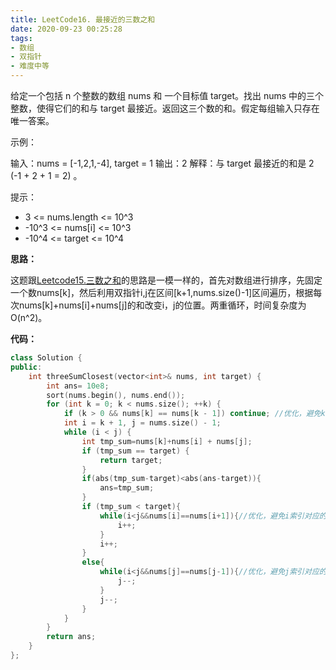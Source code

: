 ```yaml
---
title: LeetCode16. 最接近的三数之和
date: 2020-09-23 00:25:28
tags:
- 数组
- 双指针
- 难度中等
---
```


给定一个包括 n 个整数的数组 nums 和 一个目标值 target。找出 nums 中的三个整数，使得它们的和与 target 最接近。返回这三个数的和。假定每组输入只存在唯一答案。 

<!-- more -->

示例：

输入：nums = [-1,2,1,-4], target = 1
输出：2
解释：与 target 最接近的和是 2 (-1 + 2 + 1 = 2) 。


提示：

- 3 <= nums.length <= 10^3
- -10^3 <= nums[i] <= 10^3
- -10^4 <= target <= 10^4



**思路：**

这题跟[Leetcode15.三数之和](https://leetcode-cn.com/problems/3sum/)的思路是一模一样的，首先对数组进行排序，先固定一个数nums[k]，然后利用双指针i,j在区间[k+1,nums.size()-1]区间遍历，根据每次nums[k]+nums[i]+nums[j]的和改变i，j的位置。两重循环，时间复杂度为O(n^2)。

**代码：**

```cpp
class Solution {
public:
    int threeSumClosest(vector<int>& nums, int target) {    
        int ans= 10e8;
        sort(nums.begin(), nums.end());
        for (int k = 0; k < nums.size(); ++k) {
            if (k > 0 && nums[k] == nums[k - 1]) continue; //优化，避免k索引对应的数重复遍历
            int i = k + 1, j = nums.size() - 1;
            while (i < j) {
                int tmp_sum=nums[k]+nums[i] + nums[j];
                if (tmp_sum == target) {
                    return target;
                } 
                if(abs(tmp_sum-target)<abs(ans-target)){
                    ans=tmp_sum;
                }
                if (tmp_sum < target){
                    while(i<j&&nums[i]==nums[i+1]){//优化，避免i索引对应的数重复遍历
                        i++;
                    }
                    i++;                   
                }
                else{
                    while(i<j&&nums[j]==nums[j-1]){//优化，避免j索引对应的数重复遍历
                        j--;
                    }
                    j--;
                }
            }
        }
        return ans;
    }
};
```


